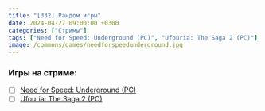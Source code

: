 ```yaml
---
title: "[332] Рандом игры"
date: 2024-04-27 09:00:00 +0300
categories: ["Стримы"]
tags: ["Need for Speed: Underground (PC)", "Ufouria: The Saga 2 (PC)"]
image: /commons/games/needforspeedunderground.jpg
---
```


### Игры на стриме:
+ [ ] [Need for Speed: Underground (PC)](/tags/need-for-speed-underground-pc)
+ [ ] [Ufouria: The Saga 2 (PC)](/tags/ufouria-the-saga-2-pc)
